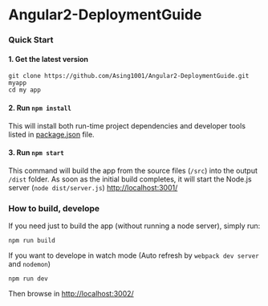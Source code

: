 # Angular2-DeploymentGuide
### Quick Start
#### 1. Get the latest version
```shell
git clone https://github.com/Asing1001/Angular2-DeploymentGuide.git myapp
cd my app
````
#### 2. Run `npm install`

This will install both run-time project dependencies and developer tools listed
in [package.json](./package.json) file.

#### 3. Run `npm start`
This command will build the app from the source files (`/src`) into the output
`/dist` folder. As soon as the initial build completes, it will start the
Node.js server (`node dist/server.js`) 
[http://localhost:3001/](http://localhost:3001/)

### How to build, develope

If you need just to build the app (without running a node server), simply run:

```shell
npm run build
```

If you want to develope in watch mode (Auto refresh by `webpack dev server` and `nodemon`) 
````shell 
npm run dev
````
Then browse in [http://localhost:3002/](http://localhost:3002/)



